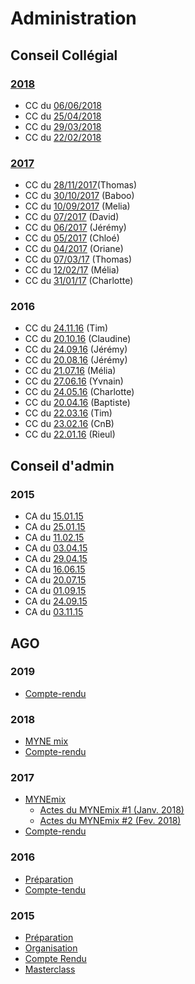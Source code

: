 # Administration

## Conseil Collégial

### [2018](https://pad.lamyne.org/KwdgzARgDATAhmAtCAHMJAWAjCKiIAmMAZohgJwYwBsIE5cBqQA=#)

* CC du [06/06/2018](https://pad.lamyne.org/CYBgrMDGAsBGBMBaMB2SAOR14EYyIEMBOHAU0QDYBmAnEFeCgyAioA)
* CC du [25/04/2018](https://pad.lamyne.org/CCavril2018#)
* CC du [29/03/2018](https://pad.lamyne.org/IwIwDGzAbMC0IDsBTALHVBWR8AcBjAMwCY5jFNMxjZVFVCg) 
* CC du [22/02/2018](https://pad.lamyne.org/CwQw7ATAjAnAZhAtCARvRwDGAGApomEANikWxAGZMBWXYAE10yLCA)

### [2017](https://pad.lamyne.org/CwNgTAhgDMEMwFoDsBWAjBBw1IGYIhXgQE4k4UoUATJKEAU2CA==)

* CC du [28/11/2017](https://pad.lamyne.org/OwIwLGDGCsBMYFoDMBDADGhYBmKCMCAnGpLArGiNgKbASkoAmQA=?both)(Thomas)
* CC du [30/10/2017](https://pad.lamyne.org/s/SJWlvXXA-#) (Baboo)
* CC du [10/09/2017](https://pad.lamyne.org/OwMwzApgHAJsCsBaeA2ESAsMwsQTjwGMAGfYGQgJkpgEYoBDDSoA#) (Melia)
* CC du [07/2017](https://pad.lamyne.org/EYJgpgZgxg7AnABgLQBYDMUCsqxWEuTKAQyQEYRgUywQYyAOAExiA===?both) (David)
* CC du [06/2017](https://pad.lamyne.org/CwRgTA7AhgzMCmBaAnAVnjRwDGAzAbIgEYAcqh+pwADCFPmMgCZRA===?both#) (Jérémy) 
* CC du [05/2017](https://pad.lamyne.org/BwVgzAjBIAwIYFoYDYwCYEBZkDMcOAFM4ATBHNYAIwGMrkB2BkiZIA==?both) (Chloé)
* CC du [04/2017](https://pad.lamyne.org/CbBMCMGNgdgRgLQBYBsBOADMgHNgZguHrIQIZrbCSgDMeacoQA==)  (Oriane)
* CC du [07/03/17](https://pad.lamyne.org/EwEwjARgbFYOwFoDGBTFAzBAWArAZjAQA4U8sEQBOGAQxzHnS0qA)  (Thomas)
* CC du [12/02/17](https://pad.lamyne.org/EwEwRgHADBDMCGBaA7LExEBZ5gMaLAFNDMtdYBGCkQi24KIA) (Mélia)
* CC du [31/01/17](https://pad.lamyne.org/GYVgzGDsIJwgtDAhgDgCbwCzEwpIBjMeAgyABgICMQUZMBTSIA==) (Charlotte)

### 2016

* CC du [24.11.16](https://pad.lamyne.org/GYNgxgLAjA7DIFophAJgRAzABgCYIE4AjAVgEMFcyyjcDthdRsg=) (Tim)
* CC du [20.10.16](https://pad.lamyne.org/EYZg7AxgZgJgTADgLQE4BsBWYSAsAGNOJAQxQwFMkBGBGHMGc4hCCYoA) (Claudine)
* CC du [24.09.16](https://pad.lamyne.org/AwNghgJsCcCMBGBaALAdgMbJQJmgDkTxD3UQDMx0BWYMWqvM7IA=) (Jérémy)
* CC du [20.08.16](https://pad.lamyne.org/AwZgZgTMCcBsCGBaArAdgMbMQFgIwBMRFoAjeYY1AUypDInk2yA=) (Jérémy)
* CC du [21.07.16](https://pad.lamyne.org/CYZgZiBsDsBGCMBaArAYwBwE5EBZIiU2XQFNFIAGdYWVaEC5MHIA) (Mélia)
* CC du [27.06.16](https://pad.lamyne.org/KYBgJgHAZgnA7HAtFAxiATIgLBCBDRGPdGRARhnWACMBmGAVjhGuqA==) (Yvnain)
* CC du [24.05.16](https://pad.lamyne.org/KYFmBNwQwVmBaYUAcA2eIBGB2ADPATlQEYBmeXUqAJgGNxVhUopwg===) (Charlotte)
* CC du [20.04.16](https://pad.lamyne.org/EwUwLAjAHAhgbDAtAZmcYjIBMBGiCcI+AximMRGGFGAAwS3BA===) (Baptiste)
* CC du [22.03.16](https://pad.lamyne.org/KYVgLAHCDsAMIFpbAsBYCGAzATAgRgJxgDGCAjMPhAGyg4DM+O0QA===) (Tim)
* CC du [23.02.16](https://pad.lamyne.org/BwMwrAJgxsYEwFowDYCmBDBAWARlzwwyiA7MCTlAMwhxzIkCMQA=) (CnB)
* CC du [22.01.16](https://pad.lamyne.org/MwYwhgbApgjA7MAtAE1CRAWAnAJgGaIAcUwOiwARmDDHgKxYURwAMQA=) (Rieul)

## Conseil d'admin

### 2015

* CA du [15.01.15](https://pad.lamyne.org/KwBhCME4DZgUwLQEYAswDGCUqZgHCCtAgExzRIBm60AzHnhUA===)
* CA du [25.01.15](https://pad.lamyne.org/CYVgbADAjAzFBGBaeECGAmRAWAZiGiqqMApsvDAOx4DGJN8YUQA=)
* CA du [11.02.15](https://pad.lamyne.org/GwVgHAzAplCcwFoDsATMYEBYQENECMAmFAMwRk2CkwAZ8UIqg===)
* CA du [03.04.15](https://pad.lamyne.org/OwVgHAJgTAxgjMAtCAhgTgEaICwTANkQzgAYBmHfNMYONNEmNAUyA===)
* CA du [29.04.15](https://pad.lamyne.org/EzBsEMEYFYYWgKYBNyjgFlAIwOxywGY5JwAc60ADOOgJywHhZA==)
* CA du [16.06.15](https://pad.lamyne.org/MwdgpmCcIKzAtAYwEwDYAm8AsXWXpABzTwCGkpWyADJGMjAEYCMQA===)
* CA du [20.07.15](https://pad.lamyne.org/JzCMBYENQBnBaARgYwGyPuYBWY9KoAcMSApoaUTKssuMkA==)
* CA du [01.09.15](https://pad.lamyne.org/KwFgJg7ARgxgjATgLSwExiSApmAhk3ANgAYQlQFoAOAZmODmOKA=)
* CA du [24.09.15](https://pad.lamyne.org/CYUwnADMBmAsEFoCsBjAbNB9UIIbSVgQjQHZUAmAI2l1xViA)
* CA du [03.11.15](https://pad.lamyne.org/KwFhDYDMGNIRgLR0pAnAkcCGBTBWBmAI2gQCYyAOEHaHIrLaYIA=)

## AGO 

### 2019
* [Compte-rendu](https://pad.lamyne.org/MYNE_ag2018)

### 2018
* [MYNE mix](https://pad.lamyne.org/EYTgxgrAJmDMCmBaMAzAjAJkQFhMNiwAhhsIkRBCEfLBABxgDs8QA)
* [Compte-rendu](https://pad.lamyne.org/MwIwTAnAZgjArAQwLQBNgFMBsSAsAOABhCQQiyTwGMB2GECGaveBIA)

### 2017 
* [MYNEmix](https://pad.lamyne.org/EYTgxgrAJmDMCmBaMAzAjAJkQFhMNiwAhhsIkRBCEfLBABxgDs8QA)
    * [Actes du MYNEmix #1 (Janv. 2018)](https://pad.lamyne.org/GYQwbALA7CCmsFoAcZQIgVgMbAQTggGYBGBYgBkLz1mCkLACYog)
    * [Actes du MYNEmix #2 (Fev. 2018)](https://pad.lamyne.org/MYNEMix2_Fevrier2018#)
* [Compte-rendu](https://pad.lamyne.org/MwIwTAnAZgjArAQwLQBNgFMBsSAsAOABhCQQiyTwGMB2GECGaveBIA==)

### 2016
* [Préparation](https://pad.lamyne.org/IYNhAYDNIEwZgLQHYAsBWSCWRSBBOAUxE2CQEZDyAjSJGJYFIA)
* [Compte-tendu](https://pad.lamyne.org/IYFgRgpgjA7ATCAtADggBhokaCcA2FGHMRAEwFZyBmNKVKkZAMyA)

### 2015
* [Préparation](https://pad.lamyne.org/AwJgxgjMBmAcBsBaEAjArAE0QFjNghogJxoDs0O2I02Kp8w8YAzEA===#) 
* [Organisation](https://pad.lamyne.org/JwQwRgZgLAbApgdgLRzgVgBxKmAJlsDCAgY1wCYQpg0opyBGIA==#)
* [Compte Rendu](https://pad.lamyne.org/BwIwrAzAZgbALMAtCADAdgKaLtAjIgTlzRETQgEMATGEKKiCEDIA)
* [Masterclass](https://pad.lamyne.org/KYRgrAhiBMECYFpgVAgLAdjiBEAMaAbAgBxoBmhGAzMIaOSEA===#)

